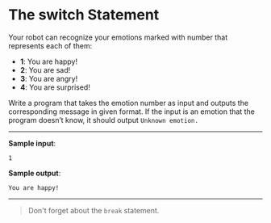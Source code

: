 # The switch Statement

Your robot can recognize your emotions marked with number that represents each of them:

- **1**: You are happy!
- **2**: You are sad!
- **3**: You are angry!
- **4**: You are surprised!

Write a program that takes the emotion number as input and outputs the corresponding message in given format. If the input is an emotion that the program doesn’t know, it should output `Unknown emotion.`

---

**Sample input**: 
```
1
```

**Sample output**: 
```
You are happy!
```

---

>Don't forget about the `break` statement.
